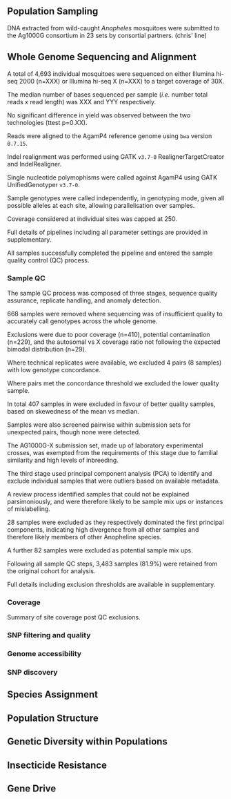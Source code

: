 ## Population Sampling

DNA extracted from wild-caught _Anopheles_ mosquitoes were submitted to the Ag1000G consortium in 23 sets by consortial partners. (chris' line)

## Whole Genome Sequencing and Alignment

A total of 4,693 individual mosquitoes were sequenced on either Illumina hi-seq 2000 (n=XXX) or Illumina hi-seq X (n=XXX) to a target coverage of 30X.

The median number of bases sequenced per sample (_i.e._ number total reads x read length) was XXX and YYY respectively.

No significant difference in yield was observed between the two technologies (ttest p=0.XX).

Reads were aligned to the AgamP4 reference genome using `bwa` version `0.7.15`.

Indel realignment was performed using GATK `v3.7-0` RealignerTargetCreator and IndelRealigner. 

Single nucleotide polymophisms were called against AgamP4 using GATK UnifiedGenotyper `v3.7-0`.

Sample genotypes were called independently, in genotyping mode, given all possible alleles at each site, allowing parallelisation over samples.

Coverage considered at individual sites was capped at 250.

Full details of pipelines including all parameter settings are provided in supplementary.

All samples successfully completed the pipeline and entered the sample quality control (QC) process.

### Sample QC

The sample QC process was composed of three stages, sequence quality assurance, replicate handling, and anomaly detection.

668 samples were removed where sequencing was of insufficient quality to accurately call genotypes across the whole genome.

Exclusions were due to poor coverage (n=410), potential contamination (n=229), and the autosomal vs X coverage ratio not following the expected bimodal distribution (n=29).

Where technical replicates were available, we excluded 4 pairs (8 samples) with low genotype concordance. 

Where pairs met the concordance threshold we excluded the lower quality sample.

In total 407 samples in were excluded in favour of better quality samples, based on skewedness of the mean vs median.

Samples were also screened pairwise within submission sets for unexpected pairs, though none were detected.

The AG1000G-X submission set, made up of laboratory experimental crosses, was exempted from the requirements of this stage due to familial similarity and high levels of inbreeding.

The third stage used principal component analysis (PCA) to identify and exclude individual samples that were outliers based on available metadata.

A review process identified samples that could not be explained parsimoniously, and were therefore likely to be sample mix ups or instances of mislabelling.

28 samples were excluded as they respectively dominated the first principal components, indicating high divergence from all other samples and therefore likely members of other Anopheline species.

A further 82 samples were excluded as potential sample mix ups.

Following all sample QC steps, 3,483 samples (81.9%) were retained from the original cohort for analysis.

Full details including exclusion thresholds are available in supplementary.

### Coverage

Summary of site coverage post QC exclusions.

### SNP filtering and quality

### Genome accessibility

### SNP discovery

## Species Assignment

## Population Structure

## Genetic Diversity within Populations

## Insecticide Resistance

## Gene Drive
